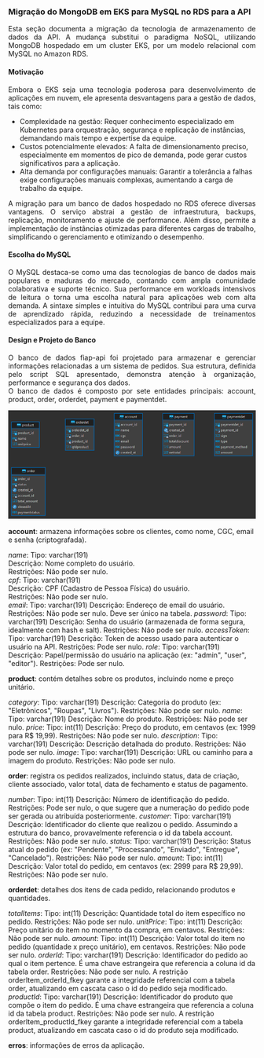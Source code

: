 ### Migração do MongoDB em EKS para MySQL no RDS para a API

<div style="text-align: justify">Esta seção documenta a migração da tecnologia de armazenamento de dados da API. A mudança substitui o paradigma NoSQL, utilizando MongoDB hospedado em um cluster EKS, por um modelo relacional com MySQL no Amazon RDS.</div>

#### Motivação
<div style="text-align: justify">Embora o EKS seja uma tecnologia poderosa para desenvolvimento de aplicações em nuvem, ele apresenta desvantagens para a gestão de dados, tais como:</div>

* Complexidade na gestão: Requer conhecimento especializado em Kubernetes para orquestração, segurança e replicação de instâncias, demandando mais tempo e expertise da equipe.
* Custos potencialmente elevados: A falta de dimensionamento preciso, especialmente em momentos de pico de demanda, pode gerar custos significativos para a aplicação.
* Alta demanda por configurações manuais: Garantir a tolerância a falhas exige configurações manuais complexas, aumentando a carga de trabalho da equipe.

<div style="text-align: justify">A migração para um banco de dados hospedado no RDS oferece diversas vantagens. O serviço abstrai a gestão de infraestrutura, backups, replicação, monitoramento e ajuste de performance. Além disso, permite a implementação de instâncias otimizadas para diferentes cargas de trabalho, simplificando o gerenciamento e otimizando o desempenho.</div>

#### Escolha do MySQL

<div style="text-align: justify">O MySQL destaca-se como uma das tecnologias de banco de dados mais populares e maduras do mercado, contando com ampla comunidade colaborativa e suporte técnico. Sua performance em workloads intensivos de leitura o torna uma escolha natural para aplicações web com alta demanda.
A sintaxe simples e intuitiva do MySQL contribui para uma curva de aprendizado rápida, reduzindo a necessidade de treinamentos especializados para a equipe.</div>

#### Design e Projeto do Banco

<div style="text-align: justify">O banco de dados fiap-api foi projetado para armazenar e gerenciar informações relacionadas a um sistema de pedidos. Sua estrutura, definida pelo script SQL apresentado, demonstra atenção à organização, performance e segurança dos dados.</div>

<div style="text-align: justify">O banco de dados é composto por sete entidades principais: account, product, order, orderdet, payment e paymentdet.</div>

<p align="center">
  <img src="./public/fiap-api-db-er.png" alt="Diagrama ER do Banco de dados">
</p>

**account**: armazena informações sobre os clientes, como nome, CGC, email e senha (criptografada).

_name_:
Tipo: varchar(191)\
Descrição: Nome completo do usuário.\
Restrições: Não pode ser nulo.\
_cpf_:
Tipo: varchar(191)\
Descrição: CPF (Cadastro de Pessoa Física) do usuário.\
Restrições: Não pode ser nulo.\
_email_:
Tipo: varchar(191)
Descrição: Endereço de email do usuário.
Restrições: Não pode ser nulo. Deve ser único na tabela.
_password_:
Tipo: varchar(191)
Descrição: Senha do usuário (armazenada de forma segura, idealmente com hash e salt).
Restrições: Não pode ser nulo.
_accessToken_:
Tipo: varchar(191)
Descrição: Token de acesso usado para autenticar o usuário na API.
Restrições: Pode ser nulo.
_role_:
Tipo: varchar(191)
Descrição: Papel/permissão do usuário na aplicação (ex: "admin", "user", "editor").
Restrições: Pode ser nulo.

**product**: contém detalhes sobre os produtos, incluindo nome e preço unitário.

_category_:
Tipo: varchar(191)
Descrição: Categoria do produto (ex: "Eletrônicos", "Roupas", "Livros").
Restrições: Não pode ser nulo.
_name_:
Tipo: varchar(191)
Descrição: Nome do produto.
Restrições: Não pode ser nulo.
_price_:
Tipo: int(11)
Descrição: Preço do produto, em centavos (ex: 1999 para R$ 19,99).
Restrições: Não pode ser nulo.
_description_:
Tipo: varchar(191)
Descrição: Descrição detalhada do produto.
Restrições: Não pode ser nulo.
_image_:
Tipo: varchar(191)
Descrição: URL ou caminho para a imagem do produto.
Restrições: Não pode ser nulo.

**order**: registra os pedidos realizados, incluindo status, data de criação, cliente associado, valor total, data de fechamento e status de pagamento.

_number_:
Tipo: int(11)
Descrição: Número de identificação do pedido.
Restrições: Pode ser nulo, o que sugere que a numeração do pedido pode ser gerada ou atribuída posteriormente.
_customer_:
Tipo: varchar(191)
Descrição: Identificador do cliente que realizou o pedido. Assumindo a estrutura do banco, provavelmente referencia o id da tabela account.
Restrições: Não pode ser nulo.
_status_:
Tipo: varchar(191)
Descrição: Status atual do pedido (ex: "Pendente", "Processando", "Enviado", "Entregue", "Cancelado").
Restrições: Não pode ser nulo.
_amount_:
Tipo: int(11)
Descrição: Valor total do pedido, em centavos (ex: 2999 para R$ 29,99).
Restrições: Não pode ser nulo.

**orderdet**: detalhes dos itens de cada pedido, relacionando produtos e quantidades.

_totalItems_:
Tipo: int(11)
Descrição: Quantidade total do item específico no pedido.
Restrições: Não pode ser nulo.
_unitPrice_:
Tipo: int(11)
Descrição: Preço unitário do item no momento da compra, em centavos.
Restrições: Não pode ser nulo.
_amount_:
Tipo: int(11)
Descrição: Valor total do item no pedido (quantidade x preço unitário), em centavos.
Restrições: Não pode ser nulo.
_orderId_:
Tipo: varchar(191)
Descrição: Identificador do pedido ao qual o item pertence. É uma chave estrangeira que referencia a coluna id da tabela order.
Restrições: Não pode ser nulo. A restrição orderItem_orderId_fkey garante a integridade referencial com a tabela order, atualizando em cascata caso o id do pedido seja modificado.
_productId_:
Tipo: varchar(191)
Descrição: Identificador do produto que compõe o item do pedido. É uma chave estrangeira que referencia a coluna id da tabela product.
Restrições: Não pode ser nulo. A restrição orderItem_productId_fkey garante a integridade referencial com a tabela product, atualizando em cascata caso o id do produto seja modificado.

**erros**: informações de erros da aplicação.
